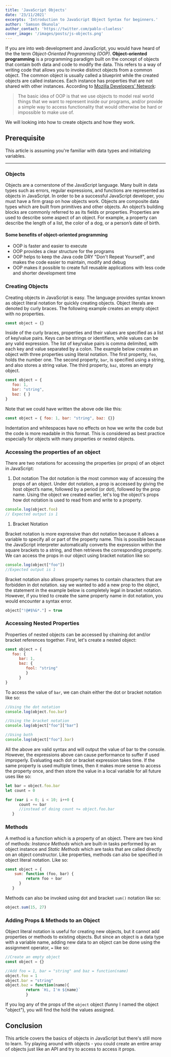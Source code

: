 ```yaml
---
title: 'JavaScript Objects'
date: '23/11/2021'
excerpts: 'Introduction to JavaScript Object Syntax for beginners.'
author: 'Samson Okunola'
author_contact: 'https://twitter.com/pablo-clueless'
cover_image: '/images/posts/js-objects.png'
---
```


If you are into web development and JavaScript, you would have heard of the the term *Object-Oriented Programming (OOP)*. **Object-oriented programming** is a programming paradigm built on the concept of objects that contain both data and code to modify the data.  This refers to a way of writing code that allows you to invoke distinct objects from a common object. The common object is usually called a blueprint while the created objects are called instances. Each instance has properties that are not shared with other instances. According to [Mozilla Developers' Network](https://developer.mozilla.org/en-US/docs/Learn/JavaScript/Objects/Object-oriented_JS):

> The basic idea of OOP is that we use objects to model real world things that we want to represent inside our programs, and/or provide a simple way to access functionality that would otherwise be hard or impossible to make use of.

We will looking into how to create objects and how they work.

## Prerequisite

This article is assuming you're familiar with data types and initializing variables.

--------------------------------------------------------------------------------------------------

### Objects

Objects are a cornerstone of the JavaScript language. Many built in data types such as errors, regular expressions, and functions are represented as objects in JavaScript. In order to be a successful JavaScript developer, you must have a firm grasp on how objects work. Objects are composite data types which are built from primitives and other objects. An object’s building blocks are commonly referred to as its fields or properties. Properties are used to describe some aspect of an object. For example, a property can describe the length of a list, the color of a dog, or a person’s date of birth.

#### Some benefits of object-oriented programming

- OOP is faster and easier to execute
- OOP provides a clear structure for the programs
- OOP helps to keep the Java code DRY "Don't Repeat Yourself", and makes the code easier to maintain, modify and debug
- OOP makes it possible to create full reusable applications with less code and shorter development time

### Creating Objects

Creating objects in JavaScript is easy. The language provides syntax known as object literal notation for quickly creating objects. Object literals are denoted by curly braces. The following example creates an empty object with no properties.

```js
const object = {}
```

Inside of the curly braces, properties and their values are specified as a list of key/value pairs. Keys can be strings or identifiers, while values can be any valid expression. The list of key/value pairs is comma delimited, with each key and value separated by a colon. The example below creates an object with three properties using literal notation. The first property, `foo`, holds the number one. The second property, `bar`, is specified using a string, and also stores a string value. The third property, `baz`, stores an empty object.

```js
const object = {
   foo: 1,
   bar: "string",
   baz: { }
}
```

Note that we could have written the above ode like this:

```js
const object = { foo: 1, bar: "string", baz: {}}
```

Indentation and whitespaces have no effects on how we write the code but the code is more readable in this format. This is considered as best practice especially for objects with many properties or nested objects.

### Accessing the properties of an object

There are two notations for accessing the properties (or props) of an object in JavaScript:

1. Dot notation
The dot notation is the most common way of accessing the props of an object.  Under dot notation, a prop is accessed by giving the host object’s name, followed by a period (or dot), followed by the prop name. Using the object we created earlier, let's log the object's props how dot notation is used to read from and write to a property.

```js
console.log(object.foo)
// Expected output is 1
```

1. Bracket Notation

Bracket notation is more expressive than dot notation because it allows a variable to specify all or part of the property name. This is possible because the JavaScript interpreter automatically converts the expression within the square brackets to a string, and then retrieves the corresponding property. We can access the props in our object using bracket notation like so:

```js
console.log(object["foo"])
//Expected output is 1
```

Bracket notation also allows property names to contain characters that are forbidden in dot notation. say we wanted to add a new prop to the object, the statement in the example below is completely legal in bracket notation. However, if you tried to create the same property name in dot notation, you would encounter a syntax error.

```js
object["!@#$%&*."] = true
```

### Accessing Nested Properties

Properties of nested objects can be accessed by chaining dot and/or bracket references together. First, let's create a nested object:

```js
const object = {
   foo: {
      bar: 1,
      baz: {
         fool: "string"
         }
      }
}
```

To access the value of `bar`, we can chain either the dot or bracket notation like so:

```js
//Using the dot notation
console.log(object.foo.bar)

//Using the bracket notation
console.log(object["foo"]["bar"]

//Using both
console.log(object["foo"].bar)
```

All the above are valid syntax and will output the value of bar to the console. However, the expressions above can cause performance to suffer if used improperly. Evaluating each dot or bracket expression takes time. If the same property is used multiple times, then it makes more sense to access the property once, and then store the value in a local variable for all future uses like so:

```js
let bar = object.foo.bar
let count = 0

for (var i = 0; i < 10; i++0 {
      count += bar
      //instead of doing count += object.foo.bar
   }
```

### Methods

A method is a function which is a property of an object. There are two kind of methods: *Instance Methods* which are built-in tasks performed by an object instance and *Static Methods* which are tasks that are called directly on an object constructor. Like properties, methods can also be specified in object literal notation. Like so:

```js
const object = {
    sum: function (foo, bar) {
         return foo + bar 
      }
   }
```

Methods can also be invoked using dot and bracket `sum()` notation like so:

```js
object.sum(15, 27)
```

### Adding Props & Methods to an Object

Object literal notation is useful for creating new objects, but it cannot add properties or methods to existing objects. But since an object is a data type with a variable name, adding new data to an object can be done using the assignment operator, `=` like so:

```js
//Create an empty object
const object = {}

//Add foo = 1, bar = "string" and baz = function(name)
object.foo = 1
object.bar = "string"
object.baz = function(name){
         return `Hi, I'm ${name}`
         }
```

If you log any of the props of the `object` object (funny I named the object "object"), you will find the hold the values assigned.

## Conclusion

This article covers the basics of objects in JavaScript but there's still more to learn. Try playing around with objects - you could create an entire array of objects just like an API and try to access to access it props.

